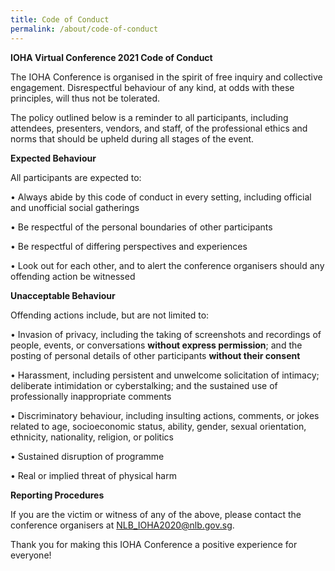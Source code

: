 ```yaml
---
title: Code of Conduct
permalink: /about/code-of-conduct
---
```

<b>IOHA Virtual Conference 2021 Code of Conduct</b>

The IOHA Conference is organised in the spirit of free inquiry and collective engagement. Disrespectful behaviour of any kind, at odds with these principles, will thus not be tolerated. 

The policy outlined below is a reminder to all participants, including attendees, presenters, vendors, and staff, of the professional ethics and norms that should be upheld during all stages of the event.

<b>Expected Behaviour</b>

All participants are expected to:

•           Always abide by this code of conduct in every setting, including official and unofficial social gatherings

•           Be respectful of the personal boundaries of other participants

•           Be respectful of differing perspectives and experiences

•           Look out for each other, and to alert the conference organisers should any offending action be witnessed

<b>Unacceptable Behaviour</b>

Offending actions include, but are not limited to:

•           Invasion of privacy, including the taking of screenshots and recordings of people, events, or conversations <b>without express permission</b>; and the posting of personal details of other participants <b>without their consent</b>

•           Harassment, including persistent and unwelcome solicitation of intimacy; deliberate intimidation or cyberstalking; and the sustained use of professionally inappropriate comments 

•           Discriminatory behaviour, including insulting actions, comments, or jokes related to age, socioeconomic status, ability, gender, sexual orientation, ethnicity, nationality, religion, or politics

•           Sustained disruption of programme

•           Real or implied threat of physical harm

<b>Reporting Procedures</b>

If you are the victim or witness of any of the above, please contact the conference organisers at <a href="NLB_IOHA2020@nlb.gov.sg">NLB_IOHA2020@nlb.gov.sg</a>. 

Thank you for making this IOHA Conference a positive experience for everyone!
